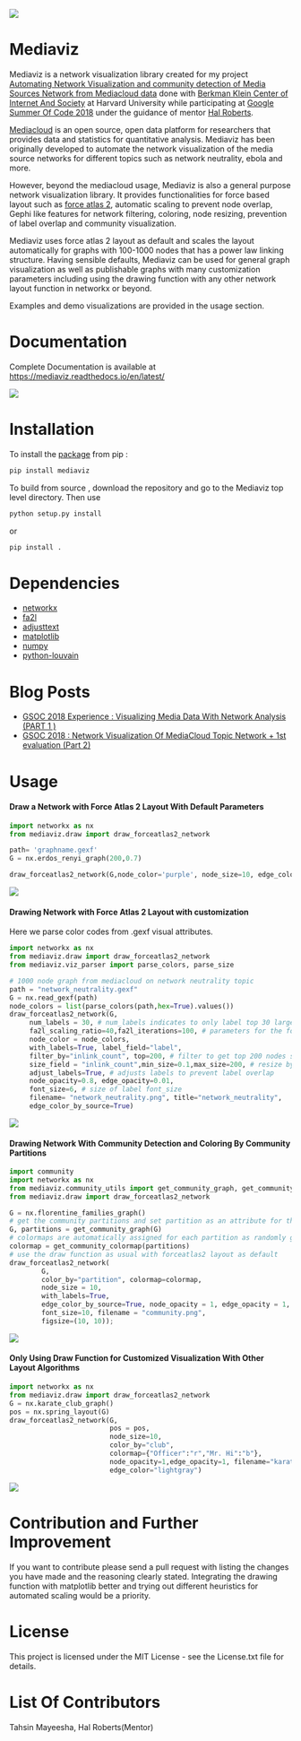 ![](readmegif.gif)

# Mediaviz

Mediaviz is a network visualization library created for my project  [Automating Network Visualization and community detection of Media Sources Network from Mediacloud data](https://summerofcode.withgoogle.com/projects/#6265196406898688) done with [Berkman Klein Center of Internet And Society](http://cyber.law.harvard.edu/) at Harvard University while participating at [Google Summer Of Code 2018](https://summerofcode.withgoogle.com/) under the guidance of mentor [Hal Roberts](http://cyber.harvard.edu/people/hroberts).

[Mediacloud](http://mediacloud.org/) is an open source, open data platform for researchers that provides data and statistics for quantitative analysis. Mediaviz has been originally developed to automate the network visualization of the media source networks for different topics such as network neutrality, ebola and more. 

However, beyond the mediacloud usage, Mediaviz is also a general purpose network visualization library. It provides functionalities for force based layout such as [force atlas 2](http://journals.plos.org/plosone/article?id=10.1371/journal.pone.0098679), automatic scaling to prevent node overlap, Gephi like features for network filtering, coloring, node resizing, prevention of label overlap and community visualization. 

Mediaviz uses force atlas 2 layout as default and scales the layout automatically for graphs with 100-1000 nodes that has a power law linking structure.  Having sensible defaults, Mediaviz can be used for general graph visualization as well as publishable graphs with many customization parameters including using the drawing function with any other network layout function in networkx or beyond. 

Examples and demo visualizations are provided in the usage section.

# Documentation

Complete Documentation is available at https://mediaviz.readthedocs.io/en/latest/ 



![](assets/deep_state.png)











# Installation

To install the [package](https://pypi.org/project/mediaviz/) from pip :

```python
pip install mediaviz
```

To build from source , download the repository and go to the Mediaviz top level directory. Then use

```python
python setup.py install 
```

or 

```python
pip install .
```



# Dependencies  

* [networkx](https://networkx.github.io)
* [fa2l](https://github.com/bosiakov/fa2l/tree/master/fa2l)
* [adjusttext](http://adjusttext.readthedocs.io)
* [matplotlib](https://matplotlib.org)
* [numpy](http://www.numpy.org/)
* [python-louvain](https://python-louvain.readthedocs.io/en/latest/)



# Blog Posts

- [GSOC 2018 Experience : Visualizing Media Data With Network Analysis (PART 1 )](https://medium.com/learning-machine-learning/gsoc-2018-experience-visualizing-media-data-with-network-analysis-part-1-c4ba4b76b1aa)
- [GSOC 2018 : Network Visualization Of MediaCloud Topic Network + 1st evaluation (Part 2)](https://medium.com/learning-machine-learning/gsoc-2018-network-visualization-of-mediacloud-topic-network-1st-evaluation-part-2-ca72e25a88d5)


# Usage

####  Draw a Network with Force Atlas 2 Layout With Default Parameters

```python
import networkx as nx
from mediaviz.draw import draw_forceatlas2_network

path= 'graphname.gexf'
G = nx.erdos_renyi_graph(200,0.7)

draw_forceatlas2_network(G,node_color='purple', node_size=10, edge_color='gray',filename="random.png")
```

![](assets/random.png)

#### Drawing Network with Force Atlas 2 Layout with customization

Here we parse color codes from .gexf visual attributes.

```python
import networkx as nx
from mediaviz.draw import draw_forceatlas2_network
from mediaviz.viz_parser import parse_colors, parse_size

# 1000 node graph from mediacloud on network neutrality topic
path = "network_neutrality.gexf" 
G = nx.read_gexf(path)
node_colors = list(parse_colors(path,hex=True).values())
draw_forceatlas2_network(G,
     num_labels = 30, # num_labels indicates to only label top 30 largest nodes by node_size
     fa2l_scaling_ratio=40,fa2l_iterations=100, # parameters for the force atlas 2 layout
     node_color = node_colors, 
     with_labels=True, label_field="label",
     filter_by="inlink_count", top=200, # filter to get top 200 nodes sorted by inlink_count
     size_field = "inlink_count",min_size=0.1,max_size=200, # resize by inlink_count
     adjust_labels=True, # adjusts labels to prevent label overlap
     node_opacity=0.8, edge_opacity=0.01, 
     font_size=6, # size of label font_size 
     filename= "network_neutrality.png", title="network_neutrality",
     edge_color_by_source=True)
```

![](assets/network_neutrality.png)



#### Drawing Network With Community Detection and Coloring By Community Partitions

```python
import community
import networkx as nx
from mediaviz.community_utils import get_community_graph, get_community_colormap
from mediaviz.draw import draw_forceatlas2_network

G = nx.florentine_families_graph() 
# get the community partitions and set partition as an attribute for the nodes 
G, partitions = get_community_graph(G) 
# colormaps are automatically assigned for each partition as randomly genererated hex colors
colormap = get_community_colormap(partitions)
# use the draw function as usual with forceatlas2 layout as default
draw_forceatlas2_network(
        G,
        color_by="partition", colormap=colormap,
        node_size = 10,
        with_labels=True, 
        edge_color_by_source=True, node_opacity = 1, edge_opacity = 1,
        font_size=10, filename = "community.png",
        figsize=(10, 10));
```

![ ](assets/community.png)

#### Only Using Draw Function for Customized Visualization With Other Layout Algorithms

```python
import networkx as nx
from mediaviz.draw import draw_forceatlas2_network
G = nx.karate_club_graph()
pos = nx.spring_layout(G)
draw_forceatlas2_network(G,
                         pos = pos,
                         node_size=10,
                         color_by="club",
                         colormap={"Officer":"r","Mr. Hi":"b"},
                         node_opacity=1,edge_opacity=1, filename="karate_club.png",
                         edge_color="lightgray")
```

![](assets/karate_club.png)



# Contribution and Further Improvement

If you want to contribute please send a pull request with listing the changes you have made and the reasoning clearly stated. Integrating the drawing function with matplotlib better and trying out different heuristics for automated scaling would be a priority.

# License

This project is licensed under the MIT License - see the License.txt file for details.

# List Of Contributors

Tahsin Mayeesha, Hal Roberts(Mentor)





